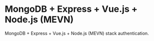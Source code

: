 # MongoDB + Express + Vue.js + Node.js (MEVN)

MongoDB + Express + Vue.js + Node.js (MEVN) stack authentication.

